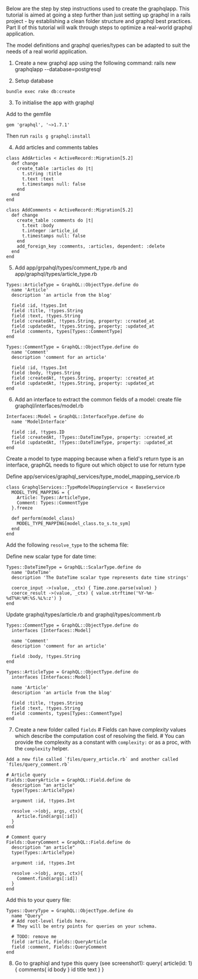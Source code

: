 Below are the step by step instructions used to create the graphqlapp. This tutorial is aimed at going a step further than just setting up graphql in a rails project - by establishing a clean folder structure and graphql best practices. Part II of this tutorial will walk through steps to optimize a real-world graphql application.

The model definitions and graphql queries/types can be adapted to suit the needs of a real world application.

  1. Create a new graphql app using the following command:
  rails new graphqlapp --database=postgresql

  2. Setup database

  `bundle exec rake db:create`

  3. To initialise the app with graphql

  Add to the gemfile

  `gem 'graphql', '~>1.7.1'`

  Then run `rails g graphql:install`

  4. Add articles and comments tables

  ```
  class AddArticles < ActiveRecord::Migration[5.2]
    def change
      create_table :articles do |t|
        t.string :title
        t.text :text
        t.timestamps null: false
      end
    end
  end

  ```

  ```
  class AddComments < ActiveRecord::Migration[5.2]
    def change
      create_table :comments do |t|
        t.text :body
        t.integer :article_id
        t.timestamps null: false
      end
      add_foreign_key :comments, :articles, dependent: :delete
    end
  end
  ```

  5. Add app/grpahql/types/comment_type.rb and app/graphql/types/article_type.rb

  ```
  Types::ArticleType = GraphQL::ObjectType.define do
    name 'Article'
    description 'an article from the blog'

    field :id, !types.Int
    field :title, !types.String
    field :text, !types.String
    field :createdAt, !types.String, property: :created_at
    field :updatedAt, !types.String, property: :updated_at
    field :comments, types[Types::CommentType]
  end
  ```

  ```
  Types::CommentType = GraphQL::ObjectType.define do
    name 'Comment'
    description 'comment for an article'

    field :id, !types.Int
    field :body, !types.String
    field :createdAt, !types.String, property: :created_at
    field :updatedAt, !types.String, property: :updated_at
  end
  ```

  6. Add an interface to extract the common fields of a model: create file graphql/interfaces/model.rb

  ```
  Interfaces::Model = GraphQL::InterfaceType.define do
    name 'ModelInterface'

    field :id, !types.ID
    field :createdAt, !Types::DateTimeType, property: :created_at
    field :updatedAt, !Types::DateTimeType, property: :updated_at
  end
  ```

  Create a model to type mapping because when a field's return type is an interface, graphQL needs to figure out which object to use for return type

  Define app/services/graphql_services/type_model_mapping_service.rb

  ```# Service to convert Active Record Model to GraphQL Type
  class GraphqlServices::TypeModelMappingService < BaseService
    MODEL_TYPE_MAPPING = {
      Article: Types::ArticleType,
      Comment: Types::CommentType
    }.freeze

    def perform(model_class)
      MODEL_TYPE_MAPPING[model_class.to_s.to_sym]
    end
  end
  ```

  Add the following `resolve_type` to the schema file:


  Define new scalar type for date time:

  ```
  Types::DateTimeType = GraphQL::ScalarType.define do
    name 'DateTime'
    description 'The DateTime scalar type represents date time strings'

    coerce_input ->(value, _ctx) { Time.zone.parse(value) }
    coerce_result ->(value, _ctx) { value.strftime('%Y-%m-%dT%H:%M:%S.%L%:z') }
  end
  ```

  Update graphql/types/article.rb and graphql/types/comment.rb

  ```
  Types::CommentType = GraphQL::ObjectType.define do
    interfaces [Interfaces::Model]

    name 'Comment'
    description 'comment for an article'

    field :body, !types.String
  end
  ```

  ```
  Types::ArticleType = GraphQL::ObjectType.define do
    interfaces [Interfaces::Model]

    name 'Article'
    description 'an article from the blog'

    field :title, !types.String
    field :text, !types.String
    field :comments, types[Types::CommentType]
  end

  ```


  7. Create a new folder called `fields`
    # Fields can have _complexity_ values which describe the computation cost of resolving the field.
    # You can provide the complexity as a constant with `complexity:` or as a proc, with the `complexity` helper.

    Add a new file called `files/query_article.rb` and another called `files/query_comment.rb`

  ```
  # Article query
  Fields::QueryArticle = GraphQL::Field.define do
    description "an article"
    type(Types::ArticleType)

    argument :id, !types.Int

    resolve ->(obj, args, ctx){
      Article.find(args[:id])
    }
  end

  ```

  ```
  # Comment query
  Fields::QueryComment = GraphQL::Field.define do
    description "an article"
    type(Types::ArticleType)

    argument :id, !types.Int

    resolve ->(obj, args, ctx){
      Comment.find(args[:id])
    }
  end

  ```

  Add this to your query file:

  ```
  Types::QueryType = GraphQL::ObjectType.define do
    name "Query"
    # Add root-level fields here.
    # They will be entry points for queries on your schema.

    # TODO: remove me
    field :article, Fields::QueryArticle
    field :comment, Fields::QueryComment
  end

  ```

  8. Go to graphiql and type this query (see screenshot1):
  query{
    article(id: 1){
      comments{
        id
        body
      }
      id
      title
      text
    }
  }



